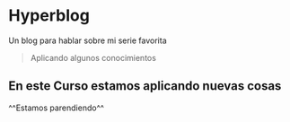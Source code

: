 # Hyperblog

Un blog para hablar sobre mi serie favorita

> Aplicando algunos conocimientos 

## En este Curso estamos aplicando nuevas cosas

^^Estamos parendiendo^^